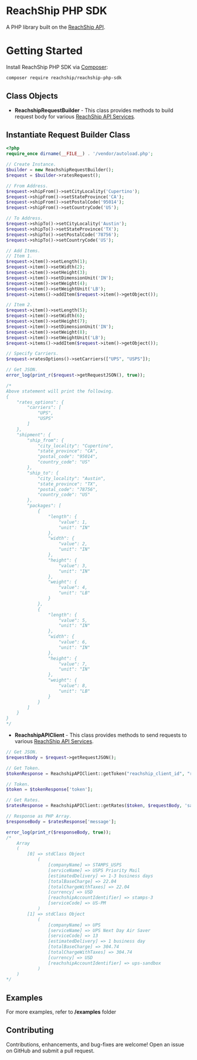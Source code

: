 [reachship-homepage]: https://reachship.com
[reachship-developer-docs]: https://developer.reachship.com

ReachShip PHP SDK
=================
A PHP library built on the [ReachShip API][reachship-homepage].

Getting Started
===========
Install ReachShip PHP SDK via [Composer](https://getcomposer.org/):
```bash
composer require reachship/reachship-php-sdk
```

Class Objects
-------------
- **ReachshipRequestBuilder** - This class provides methods to build request body for various [ReachShip API Services][reachship-developer-docs].

Instantiate Request Builder Class
----------------------------
```php
<?php 
require_once dirname(__FILE__) . '/vendor/autoload.php';

// Create Instance.
$builder = new ReachshipRequestBuilder();
$request = $builder->ratesRequest();

// From Address.
$request->shipFrom()->setCityLocality('Cupertino');
$request->shipFrom()->setStateProvince('CA');
$request->shipFrom()->setPostalCode('95014');
$request->shipFrom()->setCountryCode('US');

// To Address.
$request->shipTo()->setCityLocality('Austin');
$request->shipTo()->setStateProvince('TX');
$request->shipTo()->setPostalCode('78756');
$request->shipTo()->setCountryCode('US');

// Add Items.
// Item 1.
$request->item()->setLength(1);
$request->item()->setWidth(2);
$request->item()->setHeight(3);
$request->item()->setDimensionUnit('IN');
$request->item()->setWeight(4);
$request->item()->setWeightUnit('LB');
$request->items()->addItem($request->item()->getObject());

// Item 2.
$request->item()->setLength(5);
$request->item()->setWidth(6);
$request->item()->setHeight(7);
$request->item()->setDimensionUnit('IN');
$request->item()->setWeight(8);
$request->item()->setWeightUnit('LB');
$request->items()->addItem($request->item()->getObject());

// Specify Carriers.
$request->ratesOptions()->setCarriers(["UPS", "USPS"]);

// Get JSON.
error_log(print_r($request->getRequestJSON(), true));

/*
Above statement will print the following.
{
    "rates_options": {
        "carriers": [
            "UPS",
            "USPS"
        ]
    },
    "shipment": {
        "ship_from": {
            "city_locality": "Cupertino",
            "state_province": "CA",
            "postal_code": "95014",
            "country_code": "US"
        },
        "ship_to": {
            "city_locality": "Austin",
            "state_province": "TX",
            "postal_code": "78756",
            "country_code": "US"
        },
        "packages": [
            {
                "length": {
                    "value": 1,
                    "unit": "IN"
                },
                "width": {
                    "value": 2,
                    "unit": "IN"
                },
                "height": {
                    "value": 3,
                    "unit": "IN"
                },
                "weight": {
                    "value": 4,
                    "unit": "LB"
                }
            },
            {
                "length": {
                    "value": 5,
                    "unit": "IN"
                },
                "width": {
                    "value": 6,
                    "unit": "IN"
                },
                "height": {
                    "value": 7,
                    "unit": "IN"
                },
                "weight": {
                    "value": 8,
                    "unit": "LB"
                }
            }
        ]
    }
}
*/
```

- **ReachshipAPIClient** - This class provides methods to send requests to various [ReachShip API Services][reachship-developer-docs].

```php
// Get JSON.
$requestBody = $request->getRequestJSON();

// Get Token.
$tokenResponse = ReachshipAPIClient::getToken("reachship_client_id", "reachship_client_secret", "sandbox");

// Token.
$token = $tokenResponse['token'];

// Get Rates.
$ratesResponse = ReachshipAPIClient::getRates($token, $requestBody, 'sandbox' );

// Response as PHP Array.
$responseBody = $ratesResponse['message'];

error_log(print_r($responseBody, true));
/*
    Array
    (
        [0] => stdClass Object
            (
                [companyName] => STAMPS_USPS
                [serviceName] => USPS Priority Mail
                [estimatedDelivery] => 1-3 business days
                [totalBaseCharge] => 22.04
                [totalChargeWithTaxes] => 22.04
                [currency] => USD
                [reachshipAccountIdentifier] => stamps-3
                [serviceCode] => US-PM
            )
        [1] => stdClass Object
            (
                [companyName] => UPS
                [serviceName] => UPS Next Day Air Saver
                [serviceCode] => 13
                [estimatedDelivery] => 1 business day
                [totalBaseCharge] => 304.74
                [totalChargeWithTaxes] => 304.74
                [currency] => USD
                [reachshipAccountIdentifier] => ups-sandbox
            )
    )
*/
```

Examples
-------------
For more examples, refer to **/examples** folder

Contributing
-------------
Contributions, enhancements, and bug-fixes are welcome! Open an issue on GitHub and submit a pull request.
